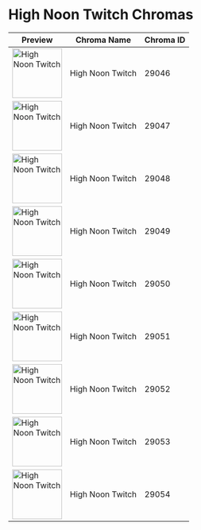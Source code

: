 # High Noon Twitch Chromas

| Preview | Chroma Name | Chroma ID |
|---|---|---|
| <img src='https://raw.communitydragon.org/latest/plugins/rcp-be-lol-game-data/global/default/v1/champion-chroma-images/29/29046.png' alt='High Noon Twitch' width='100'> | High Noon Twitch | 29046 |
| <img src='https://raw.communitydragon.org/latest/plugins/rcp-be-lol-game-data/global/default/v1/champion-chroma-images/29/29047.png' alt='High Noon Twitch' width='100'> | High Noon Twitch | 29047 |
| <img src='https://raw.communitydragon.org/latest/plugins/rcp-be-lol-game-data/global/default/v1/champion-chroma-images/29/29048.png' alt='High Noon Twitch' width='100'> | High Noon Twitch | 29048 |
| <img src='https://raw.communitydragon.org/latest/plugins/rcp-be-lol-game-data/global/default/v1/champion-chroma-images/29/29049.png' alt='High Noon Twitch' width='100'> | High Noon Twitch | 29049 |
| <img src='https://raw.communitydragon.org/latest/plugins/rcp-be-lol-game-data/global/default/v1/champion-chroma-images/29/29050.png' alt='High Noon Twitch' width='100'> | High Noon Twitch | 29050 |
| <img src='https://raw.communitydragon.org/latest/plugins/rcp-be-lol-game-data/global/default/v1/champion-chroma-images/29/29051.png' alt='High Noon Twitch' width='100'> | High Noon Twitch | 29051 |
| <img src='https://raw.communitydragon.org/latest/plugins/rcp-be-lol-game-data/global/default/v1/champion-chroma-images/29/29052.png' alt='High Noon Twitch' width='100'> | High Noon Twitch | 29052 |
| <img src='https://raw.communitydragon.org/latest/plugins/rcp-be-lol-game-data/global/default/v1/champion-chroma-images/29/29053.png' alt='High Noon Twitch' width='100'> | High Noon Twitch | 29053 |
| <img src='https://raw.communitydragon.org/latest/plugins/rcp-be-lol-game-data/global/default/v1/champion-chroma-images/29/29054.png' alt='High Noon Twitch' width='100'> | High Noon Twitch | 29054 |
